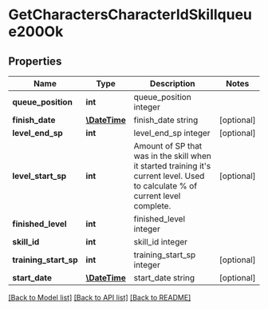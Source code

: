 # GetCharactersCharacterIdSkillqueue200Ok

## Properties
Name | Type | Description | Notes
------------ | ------------- | ------------- | -------------
**queue_position** | **int** | queue_position integer | 
**finish_date** | [**\DateTime**](\DateTime.md) | finish_date string | [optional] 
**level_end_sp** | **int** | level_end_sp integer | [optional] 
**level_start_sp** | **int** | Amount of SP that was in the skill when it started training it&#39;s current level. Used to calculate % of current level complete. | [optional] 
**finished_level** | **int** | finished_level integer | 
**skill_id** | **int** | skill_id integer | 
**training_start_sp** | **int** | training_start_sp integer | [optional] 
**start_date** | [**\DateTime**](\DateTime.md) | start_date string | [optional] 

[[Back to Model list]](../README.md#documentation-for-models) [[Back to API list]](../README.md#documentation-for-api-endpoints) [[Back to README]](../README.md)


